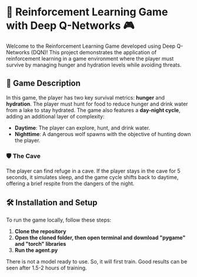 # 🧠 Reinforcement Learning Game with Deep Q-Networks 🎮
Welcome to the Reinforcement Learning Game developed using Deep Q-Networks (DQN)! This project demonstrates the application of reinforcement learning in a game environment where the player must survive by managing hunger and hydration levels while avoiding threats.

## 📝 Game Description
In this game, the player has two key survival metrics: **hunger** and **hydration**. The player must hunt for food to reduce hunger and drink water from a lake to stay hydrated. The game also features a **day-night cycle**, adding an additional layer of complexity:
- **Daytime**: The player can explore, hunt, and drink water.
- **Nighttime**: A dangerous wolf spawns with the objective of hunting down the player.

### 🛡️ The Cave
The player can find refuge in a cave. If the player stays in the cave for 5 seconds, it simulates sleep, and the game cycle shifts back to daytime, offering a brief respite from the dangers of the night.

## 🛠️ Installation and Setup
To run the game locally, follow these steps:

1. **Clone the repository**
2. **Open the cloned folder, then open terminal and download "pygame" and "torch" libraries**
3. **Run the agent.py**
   
There is not a model ready to use. So, it will first train. Good results can be seen after 1.5-2 hours of training.
